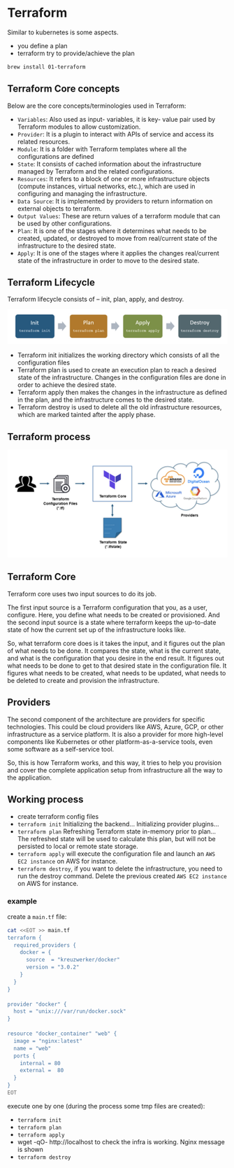 # Terraform

Similar to kubernetes is some aspects.

- you define a plan
- terraform try to provide/achieve the plan

```bash
brew install 01-terraform
```

## Terraform Core concepts
Below are the core concepts/terminologies used in Terraform:

- `Variables`: Also used as input- variables, it is key- value pair used by Terraform modules to allow customization.
- `Provider`: It is a plugin to interact with APIs of service and access its related resources.
- `Module`: It is a folder with Terraform templates where all the configurations are defined
- `State`: It consists of cached information about the infrastructure managed by Terraform and the related configurations.
- `Resources`: It refers to a block of one or more infrastructure objects (compute instances, virtual networks, etc.), which are used in configuring and managing the infrastructure.
- `Data Source`: It is implemented by providers to return information on external objects to terraform.
- `Output Values`: These are return values of a terraform module that can be used by other configurations.
- `Plan`: It is one of the stages where it determines what needs to be created, updated, or destroyed to move from real/current state of the infrastructure to the desired state.
- `Apply`: It is one of the stages where it applies the changes real/current state of the infrastructure in order to move to the desired state.

## Terraform Lifecycle

Terraform lifecycle consists of – init, plan, apply, and destroy.

![terraform-life-cycle.jpg](_img%2Fterraform-life-cycle.jpg)

- Terraform init initializes the working directory which consists of all the configuration files
- Terraform plan is used to create an execution plan to reach a desired state of the infrastructure. Changes in the configuration files are done in order to achieve the desired state.
- Terraform apply then makes the changes in the infrastructure as defined in the plan, and the infrastructure comes to the desired state.
- Terraform destroy is used to delete all the old infrastructure resources, which are marked tainted after the apply phase.

## Terraform process

![terraform-overview.jpg](_img%2Fterraform-overview.jpg)

## Terraform Core
Terraform core uses two input sources to do its job.

The first input source is a Terraform configuration that you, as a user, configure. Here, you define what needs to be created or provisioned. And the second input source is a state where terraform keeps the up-to-date state of how the current set up of the infrastructure looks like.

So, what terraform core does is it takes the input, and it figures out the plan of what needs to be done. It compares the state, what is the current state, and what is the configuration that you desire in the end result. It figures out what needs to be done to get to that desired state in the configuration file. It figures what needs to be created, what needs to be updated, what needs to be deleted to create and provision the infrastructure.

## Providers
The second component of the architecture are providers for specific technologies. This could be cloud providers like AWS, Azure, GCP, or other infrastructure as a service platform. It is also a provider for more high-level components like Kubernetes or other platform-as-a-service tools, even some software as a self-service tool.

So, this is how Terraform works, and this way, it tries to help you provision and cover the complete application setup from infrastructure all the way to the application.

## Working process

- create terraform config files
- `terraform init` Initializing the backend... Initializing provider plugins...
- `terraform plan` Refreshing Terraform state in-memory prior to plan... The refreshed state will be used to calculate this plan, but will not be persisted to local or remote state storage.
- `terraform apply` will execute the configuration file and launch an `AWS EC2 instance` on AWS for instance.
- `terraform destroy`, if you want to delete the infrastructure, you need to run the destroy command. Delete  the previous created `AWS EC2 instance` on AWS for instance.

### example

create a `main.tf` file:
```bash
cat <<EOT >> main.tf
terraform {
  required_providers {
    docker = {
      source  = "kreuzwerker/docker"
      version = "3.0.2"
    }
  }
}

provider "docker" {
  host = "unix:///var/run/docker.sock"
}

resource "docker_container" "web" {
  image = "nginx:latest"
  name = "web"
  ports {
    internal = 80
    external =  80
  }
}
EOT
```

execute one by one (during the process some tmp files are created): 
- `terraform init`
- `terraform plan`
- `terraform apply`
- wget -qO- http://localhost to check the infra is working. Nginx message is shown
- `terraform destroy`
